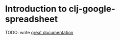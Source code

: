 # Introduction to clj-google-spreadsheet

TODO: write [great documentation](http://jacobian.org/writing/great-documentation/what-to-write/)

